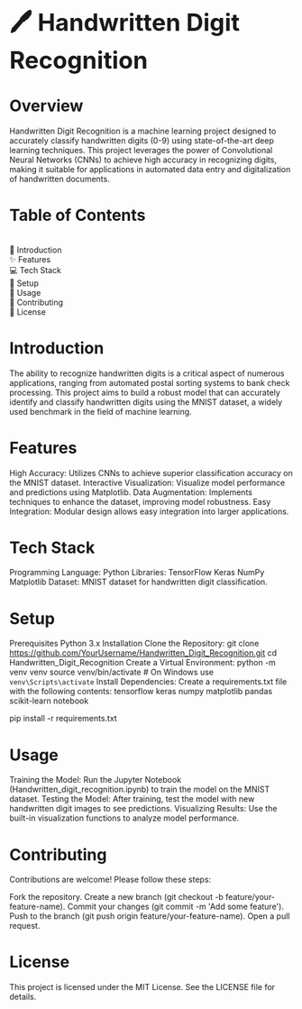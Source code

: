 <h1 style="font-size: 3em; font-weight: bold;">🖊️ Handwritten Digit Recognition</h1>

<h1><b>Overview</b></h1>

Handwritten Digit Recognition is a machine learning project designed to accurately classify handwritten digits (0-9) using state-of-the-art deep learning techniques. This project leverages the power of Convolutional Neural Networks (CNNs) to achieve high accuracy in recognizing digits, making it suitable for applications in automated data entry and digitalization of handwritten documents.

<h1><b>Table of Contents</b></h1>
<br>
📖 Introduction<br>
✨ Features<br>
💻 Tech Stack<br>
🚀 Setup<br>
🔧 Usage<br>
🤝 Contributing<br>
📜 License<br>

<h1><b>Introduction</b></h1>


The ability to recognize handwritten digits is a critical aspect of numerous applications, ranging from automated postal sorting systems to bank check processing. This project aims to build a robust model that can accurately identify and classify handwritten digits using the MNIST dataset, a widely used benchmark in the field of machine learning.

<h1><b>Features</b></h1>

High Accuracy: Utilizes CNNs to achieve superior classification accuracy on the MNIST dataset.
Interactive Visualization: Visualize model performance and predictions using Matplotlib.
Data Augmentation: Implements techniques to enhance the dataset, improving model robustness.
Easy Integration: Modular design allows easy integration into larger applications.
<h1><b>Tech Stack</b></h1>

Programming Language: Python
Libraries:
TensorFlow
Keras
NumPy
Matplotlib
Dataset: MNIST dataset for handwritten digit classification.
<h1><b>Setup</b></h1>

Prerequisites
Python 3.x
Installation
Clone the Repository:
git clone https://github.com/YourUsername/Handwritten_Digit_Recognition.git
cd Handwritten_Digit_Recognition
Create a Virtual Environment:
python -m venv venv
source venv/bin/activate  # On Windows use `venv\Scripts\activate`
Install Dependencies: Create a requirements.txt file with the following contents:
tensorflow
keras
numpy
matplotlib
pandas
scikit-learn
notebook

pip install -r requirements.txt
<h1><b>Usage</b></h1>

Training the Model: Run the Jupyter Notebook (Handwritten_digit_recognition.ipynb) to train the model on the MNIST dataset.
Testing the Model: After training, test the model with new handwritten digit images to see predictions.
Visualizing Results: Use the built-in visualization functions to analyze model performance.
<h1><b>Contributing</b></h1>

Contributions are welcome! Please follow these steps:

Fork the repository.
Create a new branch (git checkout -b feature/your-feature-name).
Commit your changes (git commit -m 'Add some feature').
Push to the branch (git push origin feature/your-feature-name).
Open a pull request.
<h1><b>License</b></h1>

This project is licensed under the MIT License. See the LICENSE file for details.
